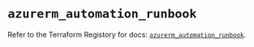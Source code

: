 # `azurerm_automation_runbook`

Refer to the Terraform Registory for docs: [`azurerm_automation_runbook`](https://www.terraform.io/docs/providers/azurerm/r/automation_runbook).

